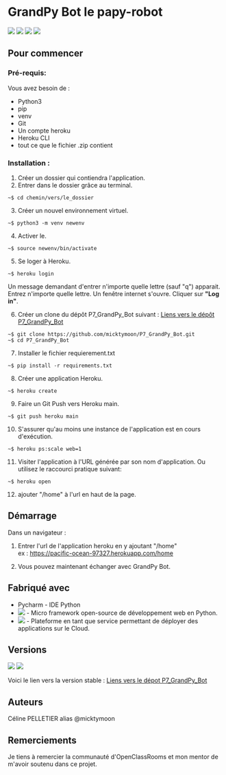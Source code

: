 # GrandPy Bot le papy-robot

<img src="https://img.shields.io/badge/python%20-%2314354C.svg?&style=for-the-badge&logo=python&logoColor=white"/> <img src="https://img.shields.io/badge/javascript%20-%23323330.svg?&style=for-the-badge&logo=javascript&logoColor=%23F7DF1E"/> <img src="https://img.shields.io/badge/html5%20-%23E34F26.svg?&style=for-the-badge&logo=html5&logoColor=white"/> <img src="https://img.shields.io/badge/css3%20-%231572B6.svg?&style=for-the-badge&logo=css3&logoColor=white"/>

## Pour commencer
### Pré-requis:
Vous avez besoin de : 
  * Python3
  * pip
  * venv
  * Git
  * Un compte heroku
  * Heroku CLI
  * tout ce que le fichier .zip contient
  
### Installation : 

1. Créer un dossier qui contiendra l'application.
2. Entrer dans le dossier grâce au terminal.
```
~$ cd chemin/vers/le_dossier
```
3. Créer un nouvel environnement virtuel.
```
~$ python3 -m venv newenv
```
4. Activer le.
```
~$ source newenv/bin/activate
```
5. Se loger à Heroku.
```
~$ heroku login
```
Un message demandant d'entrer n'importe quelle lettre (sauf "q") apparait.
Entrez n'importe quelle lettre.
Un fenêtre internet s'ouvre.
Cliquer sur __"Log in"__.

6. Créer un clone du dépôt P7_GrandPy_Bot suivant : 
[Liens vers le dépôt P7_GrandPy_Bot](https://github.com/micktymoon/P7_GrandPy_Bot.git)
```
~$ git clone https://github.com/micktymoon/P7_GrandPy_Bot.git
~$ cd P7_GrandPy_Bot
```
7. Installer le fichier requierement.txt
```
~$ pip install -r requirements.txt
```
8. Créer une application Heroku.
```
~$ heroku create
```
9. Faire un Git Push vers Heroku main.
```
~$ git push heroku main
```
10. S'assurer qu'au moins une instance de l'application est en cours d'exécution.
```
~$ heroku ps:scale web=1
```
11. Visiter l'application à l'URL générée par son nom d'application. Ou utilisez le raccourci pratique suivant:
```
~$ heroku open
```
12. ajouter "/home" à l'url en haut de la page.

## Démarrage

Dans un navigateur :
1. Entrer l'url de l'application heroku en y ajoutant "/home"  
ex : https://pacific-ocean-97327.herokuapp.com/home

2. Vous pouvez maintenant échanger avec GrandPy Bot.

## Fabriqué avec

   * Pycharm - IDE Python
   *  <img src="https://img.shields.io/badge/flask%20-%23000.svg?&style=for-the-badge&logo=flask&logoColor=white"/> - Micro framework open-source de développement web en Python.
   *  <img src="https://img.shields.io/badge/heroku%20-%23430098.svg?&style=for-the-badge&logo=heroku&logoColor=white"/> - Plateforme en tant que service permettant de déployer des applications sur le Cloud.
 
## Versions
<img src="https://img.shields.io/badge/git%20-%23F05033.svg?&style=for-the-badge&logo=git&logoColor=white"/> <img src="https://img.shields.io/badge/github%20-%23121011.svg?&style=for-the-badge&logo=github&logoColor=white"/>

Voici le lien vers la version stable : 
[Liens vers le dépot P7_GrandPy_Bot](https://github.com/micktymoon/P7_GrandPy_Bot)

## Auteurs

Céline PELLETIER alias @micktymoon

## Remerciements

Je tiens à remercier la communauté d'OpenClassRooms et mon mentor de m'avoir soutenu dans ce projet.
